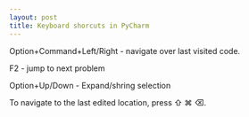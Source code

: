 ```yaml
---
layout: post
title: Keyboard shorcuts in PyCharm
---
```


Option+Command+Left/Right - navigate over last visited code.

F2 - jump to next problem

Option+Up/Down - Expand/shring selection

To navigate to the last edited location, press ⇧ ⌘ ⌫.
